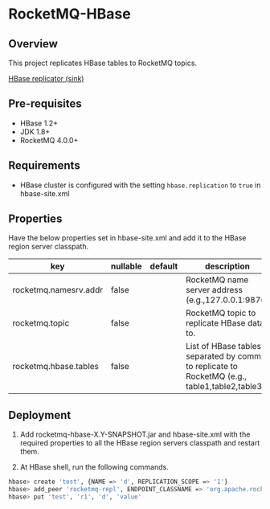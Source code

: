 # RocketMQ-HBase

## Overview

This project replicates HBase tables to RocketMQ topics.

[HBase replicator (sink)](rocketmq-hbase-sink)


## Pre-requisites
- HBase 1.2+
- JDK 1.8+
- RocketMQ 4.0.0+ 

## Requirements

- HBase cluster is configured with the setting `hbase.replication` to `true` in hbase-site.xml

## Properties
Have the below properties set in hbase-site.xml and add it to the HBase region server classpath.

|key               |nullable|default    |description|
|------------------|--------|-----------|-----------|
|rocketmq.namesrv.addr     |false   |           |RocketMQ name server address (e.g.,127.0.0.1:9876)|
|rocketmq.topic    |  false |  | RocketMQ topic to replicate HBase data to. | 
|rocketmq.hbase.tables  |false   |           | List of HBase tables, separated by comma, to replicate to RocketMQ (e.g., table1,table2,table3)|


## Deployment
1. Add rocketmq-hbase-X.Y-SNAPSHOT.jar and hbase-site.xml with the required properties to all the HBase region servers classpath and restart them.

2. At HBase shell, run the following commands.

```bash
hbase> create 'test', {NAME => 'd', REPLICATION_SCOPE => '1'}
hbase> add_peer 'rocketmq-repl', ENDPOINT_CLASSNAME => 'org.apache.rocketmq.hbase.Replicator'
hbase> put 'test', 'r1', 'd', 'value'
```
